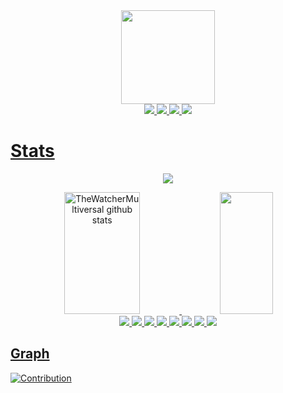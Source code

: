 <div align="center">  
<img src="https://www.discordianos.com/uploads/monthly_2020_04/34afe6f180c7a3005fc074aaebebf3a2.gif.4c8789e456e97e4ffca112b6b493f8b6.gif" width="150" height="150" />
</div>

<div align="center">  
<a href="https://thewatchermultiversal.github.io/Blog/about.html" target="_blank"><img src="https://img.shields.io/badge/-Facebook-1a61ff?style=for-the-badge&logo=facebook&logoColor=white"</a>
<a href="https://www.reddit.com/user/ThePenguinUniverse" target="_blank"><img src="https://img.shields.io/badge/-Reddit-f1753a?style=for-the-badge&logo=reddit&logoColor=white"</a>
<a href="https://thewatchermultiversal.github.io/Blog/about.html" target="_blank"><img src="https://img.shields.io/badge/-Twitter-40c0f1?style=for-the-badge&logo=twitter&logoColor=white"</a>
<a href="https://thewatchermultiversal.github.io/Blog/about.html" target="_blank"><img src="https://img.shields.io/badge/-Instagram-%23E4405F?style=for-the-badge&logo=instagram&logoColor=white"</a>
</div>

<!---
TheWatcherMultiversal/TheWatcherMultiversal is a ✨ special ✨ repository because its `README.md` (this file) appears on your GitHub profile.
You can click the Preview link to take a look at your changes.
--->
# Stats

<p align="center">
  <img src="https://github-profile-trophy.vercel.app/?username=TheWatcherMultiversal&theme=gruvbox&row=2&no-bg=true&column=6&margin-w=15&margin-h=15" />
</p>

<div align="center">  
  <img width="49%" height="195px" src="https://github-readme-stats.vercel.app/api?username=TheWatcherMultiversal&show_icons=true&count_private=true&hide_border=true&title_color=ffdd7f&icon_color=ff7f7f&text_color=c3f4ff&bg_color=0d1117" alt="TheWatcherMultiversal github stats" /> 
  <img width="41%" height="195px" src="https://github-readme-stats.vercel.app/api/top-langs/?username=TheWatcherMultiversal&layout=compact&hide_border=true&title_color=ffdd7f&text_color=c3f4ff&bg_color=0d1117" />
</div>

<div align="center">  
<img src="https://img.shields.io/badge/-Linux-1e1f20?style=for-the-badge&logo=linux&logoColor=yellow">
<img src="https://img.shields.io/badge/-GNU-2b1c0a?style=for-the-badge&logo=gnu&logoColor=white">
<img src="https://img.shields.io/badge/-Python-141b4a?style=for-the-badge&logo=python&logoColor=green">
<img src="https://img.shields.io/badge/-Bash-082405?style=for-the-badge&logo=gnu bash&logoColor=white">
<img src="https://img.shields.io/badge/-Git-161618?style=for-the-badge&logo=git&logoColor=orange">
<img src="https://img.shields.io/badge/-Html-542300?style=for-the-badge&logo=html5&logoColor=orange">
<img src="https://img.shields.io/badge/-Css-024550?style=for-the-badge&logo=css3&logoColor=cyan">
<img src="https://img.shields.io/badge/-Qt-052F15?style=for-the-badge&logo=qt&logoColor=green">
</div>
  
## Graph

![Contribution](https://activity-graph.herokuapp.com/graph?username=TheWatcherMultiversal&theme=elegant&hide_border=true&area=true)

